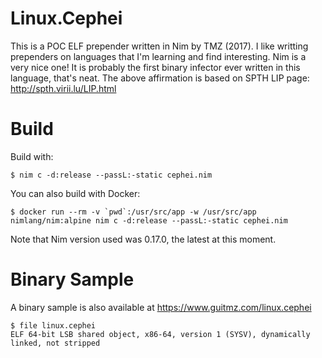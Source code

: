 # Linux.Cephei

This is a POC ELF prepender written in Nim by TMZ (2017). I like writting prependers on languages that I'm learning and find interesting. Nim is a very nice one!
It is probably the first binary infector ever written in this language, that's neat.
The above affirmation is based on SPTH LIP page: http://spth.virii.lu/LIP.html


# Build
Build with:

```$ nim c -d:release --passL:-static cephei.nim```

You can also build with Docker: 

```$ docker run --rm -v `pwd`:/usr/src/app -w /usr/src/app nimlang/nim:alpine nim c -d:release --passL:-static cephei.nim```

Note that Nim version used was 0.17.0, the latest at this moment.

# Binary Sample
A binary sample is also available at https://www.guitmz.com/linux.cephei
```
$ file linux.cephei
ELF 64-bit LSB shared object, x86-64, version 1 (SYSV), dynamically linked, not stripped
```
